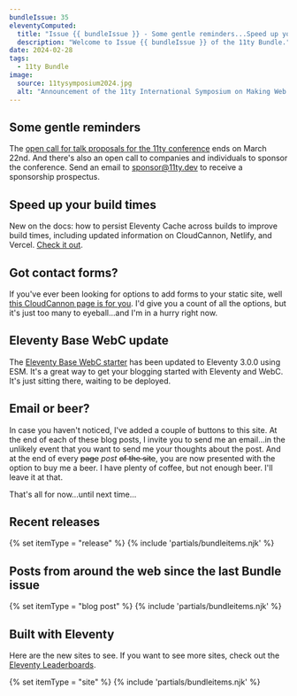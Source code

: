 ```yaml
---
bundleIssue: 35
eleventyComputed:
  title: "Issue {{ bundleIssue }} - Some gentle reminders...Speed up your build times...Got contact forms?...11ty Base Blog update...Email or Beer?...And 5 posts, and 7 sites to see."
  description: "Welcome to Issue {{ bundleIssue }} of the 11ty Bundle."
date: 2024-02-28
tags:
  - 11ty Bundle
image:
  source: 11tysymposium2024.jpg
  alt: "Announcement of the 11ty International Symposium on Making Web Sites Real Good"
---
```


## Some gentle reminders

The [open call for talk proposals for the 11ty conference](https://docs.google.com/forms/d/e/1FAIpQLScdwhO1zfEBvl8mVAJQLWbK0EylD4yPCBpe3Lanz8SvFPI9Xg/viewform) ends on March 22nd. And there's also an open call to companies and individuals to sponsor the conference. Send an email to [sponsor@11ty.dev](mailto:sponsor@11ty.dev) to receive a sponsorship prospectus.

## Speed up your build times

New on the docs: how to persist Eleventy Cache across builds to improve build times, including updated information on CloudCannon, Netlify, and Vercel. [Check it out](https://www.11ty.dev/docs/deployment/#persisting-cache).

## Got contact forms?

If you've ever been looking for options to add forms to your static site, well [this CloudCannon page is for you](https://cloudcannon.com/jamstack-ecosystem/contact-forms/). I'd give you a count of all the options, but it's just too many to eyeball...and I'm in a hurry right now.

## Eleventy Base WebC update

The [Eleventy Base WebC starter](https://github.com/11ty/eleventy-base-webc) has been updated to Eleventy 3.0.0 using ESM. It's a great way to get your blogging started with Eleventy and WebC. It's just sitting there, waiting to be deployed.

## Email or beer?

In case you haven't noticed, I've added a couple of buttons to this site. At the end of each of these blog posts, I invite you to send me an email...in the unlikely event that you want to send me your thoughts about the post. And at the end of every ~~page~~ _post_ ~~of the site~~, you are now presented with the option to buy me a beer. I have plenty of coffee, but not enough beer. I'll leave it at that.

That's all for now...until next time...

<div id="releases"></div>

## Recent releases

{% set itemType = "release" %}
{% include 'partials/bundleitems.njk' %}

<div id="newposts"></div>

## Posts from around the web since the last Bundle issue

{% set itemType = "blog post" %}
{% include 'partials/bundleitems.njk' %}

<div id="sites"></div>

## Built with Eleventy

Here are the new sites to see. If you want to see more sites, check out the [Eleventy Leaderboards](https://www.11ty.dev/speedlify/).

{% set itemType = "site" %}
{% include 'partials/bundleitems.njk' %}

